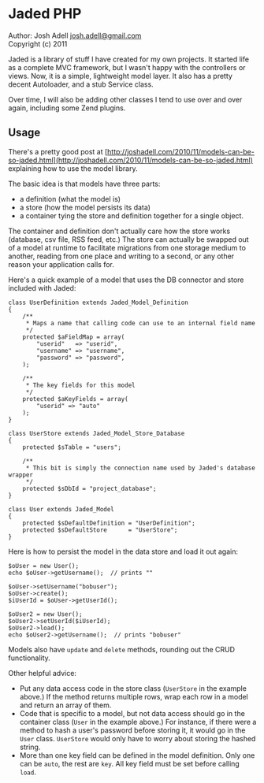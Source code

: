 Jaded PHP
=========
Author: Josh Adell <josh.adell@gmail.com>  
Copyright (c) 2011  

Jaded is a library of stuff I have created for my own projects.  It started life as a complete MVC framework, but I wasn't happy with the controllers or views.  Now, it is a simple, lightweight model layer.  It also has a pretty decent Autoloader, and a stub Service class.

Over time, I will also be adding other classes I tend to use over and over again, including some Zend plugins.

Usage
-----
There's a pretty good post at [http://joshadell.com/2010/11/models-can-be-so-jaded.html](http://joshadell.com/2010/11/models-can-be-so-jaded.html) explaining how to use the model library.

The basic idea is that models have three parts:

 *  a definition (what the model is)
 *  a store (how the model persists its data)
 *  a container tying the store and definition together for a single object.

The container and definition don't actually care how the store works (database, csv file, RSS feed, etc.)  The store can actually be swapped out of a model at runtime to facilitate migrations from one storage medium to another, reading from one place and writing to a second, or any other reason your application calls for.

Here's a quick example of a model that uses the DB connector and store included with Jaded:

    class UserDefinition extends Jaded_Model_Definition
    {
        /**
         * Maps a name that calling code can use to an internal field name
         */
        protected $aFieldMap = array(
            "userid"   => "userid",
            "username" => "username",
            "password" => "password",
        );
    
        /**
         * The key fields for this model
         */
        protected $aKeyFields = array(
            "userid" => "auto"
        );
    }
    
    class UserStore extends Jaded_Model_Store_Database
    {
        protected $sTable = "users";
    
        /**
         * This bit is simply the connection name used by Jaded's database wrapper
         */
        protected $sDbId = "project_database";
    }

    class User extends Jaded_Model
    {
        protected $sDefaultDefinition = "UserDefinition";
        protected $sDefaultStore      = "UserStore";
    }

Here is how to persist the model in the data store and load it out again:

    $oUser = new User();
    echo $oUser->getUsername();  // prints ""
    
    $oUser->setUsername("bobuser");
    $oUser->create();
    $iUserId = $oUser->getUserId();
    
    $oUser2 = new User();
    $oUser2->setUserId($iUserId);
    $oUser2->load();
    echo $oUser2->getUsername();  // prints "bobuser"

Models also have `update` and `delete` methods, rounding out the CRUD functionality.

Other helpful advice:

* Put any data access code in the store class (`UserStore` in the example above.)  If the method returns multiple rows, wrap each row in a model and return an array of them.
* Code that is specific to a model, but not data access should go in the container class (`User` in the example above.)  For instance, if there were a method to hash a user's password before storing it, it would go in the `User` class.  `UserStore` would only have to worry about storing the hashed string.
* More than one key field can be defined in the model definition.  Only one can be `auto`, the rest are `key`.  All key field must be set before calling `load`.


